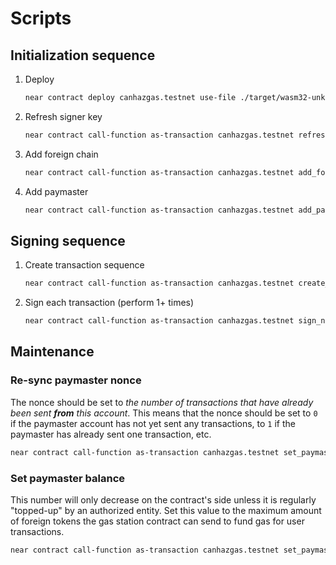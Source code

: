 # Scripts

## Initialization sequence

1. Deploy

   ```sh
   near contract deploy canhazgas.testnet use-file ./target/wasm32-unknown-unknown/release/gas_station.wasm with-init-call new_debug json-args '{"oracle_id":"priceoracle.testnet","signer_contract_id":"multichain-testnet-2.testnet","supported_assets_oracle_asset_ids":[["Native","wrap.testnet"]]}' prepaid-gas '100.0 Tgas' attached-deposit '0 NEAR' network-config testnet sign-with-legacy-keychain send
   ```

2. Refresh signer key

   ```sh
   near contract call-function as-transaction canhazgas.testnet refresh_signer_public_key json-args {} prepaid-gas '50.0 Tgas' attached-deposit '0 NEAR' sign-as canhazgas.testnet network-config testnet sign-with-legacy-keychain send
   ```

3. Add foreign chain

   ```sh
   near contract call-function as-transaction canhazgas.testnet add_foreign_chain json-args '{"chain_id":"97","oracle_asset_id":"weth.fakes.testnet","transfer_gas":"21000","fee_rate":["120","100"]}' prepaid-gas '100.0 Tgas' attached-deposit '0 NEAR' sign-as canhazgas.testnet network-config testnet sign-with-legacy-keychain send
   ```

4. Add paymaster

   ```sh
   near contract call-function as-transaction canhazgas.testnet add_paymaster json-args '{"chain_id":"97","balance":"100000000000000000000","nonce":0,"key_path":"$0"}' prepaid-gas '100.0 Tgas' attached-deposit '0 NEAR' sign-as canhazgas.testnet network-config testnet sign-with-legacy-keychain send
   ```

## Signing sequence

1. Create transaction sequence

   ```sh
   near contract call-function as-transaction canhazgas.testnet create_transaction json-args '{"transaction_rlp_hex":"0xe7618222bb8204d28204d2825208940f0f0f0f0f0f0f0f0f0f0f0f0f0f0f0f0f0f0f0f8204d280c0","use_paymaster":true}' prepaid-gas '100.0 Tgas' attached-deposit '0.5 NEAR' sign-as hatchet.testnet network-config testnet sign-with-legacy-keychain send
   ```

2. Sign each transaction (perform 1+ times)

   ```sh
   near contract call-function as-transaction canhazgas.testnet sign_next json-args '{"id":"0"}' prepaid-gas '300.0 Tgas' attached-deposit '0 NEAR' sign-as hatchet.testnet network-config testnet sign-with-legacy-keychain send
   ```

## Maintenance

### Re-sync paymaster nonce

The nonce should be set to _the number of transactions that have already been sent **from** this account_. This means that the nonce should be set to `0` if the paymaster account has not yet sent any transactions, to `1` if the paymaster has already sent one transaction, etc.

```sh
near contract call-function as-transaction canhazgas.testnet set_paymaster_nonce json-args '{"chain_id":"97","index":0,"nonce":16}' prepaid-gas '100.0 Tgas' attached-deposit '0 NEAR' sign-as canhazgas.testnet network-config testnet sign-with-legacy-keychain send
```

### Set paymaster balance

This number will only decrease on the contract's side unless it is regularly "topped-up" by an authorized entity. Set this value to the maximum amount of foreign tokens the gas station contract can send to fund gas for user transactions.

```sh
near contract call-function as-transaction canhazgas.testnet set_paymaster_balance json-args '{"chain_id":"97","index":0,"balance":"134800000000000000"}' prepaid-gas '100.0 Tgas' attached-deposit '0 NEAR' sign-as canhazgas.testnet network-config testnet sign-with-legacy-keychain send
```
